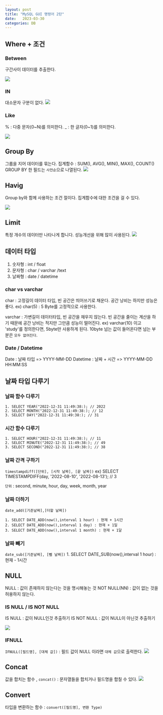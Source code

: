 ```yaml
---
layout: post
title: "MySQL GUI 명령어 2탄"
date:   2023-03-30
categories: DB
---
```


## Where + 조건
### Between
구간사이 데이터를 추출한다. 

![](https://velog.velcdn.com/cloudflare/dev-hoon/23104512-e7e5-43cd-85df-60fd458f11ce/image.png)


### IN
대소문자 구분이 없다.
![](https://velog.velcdn.com/cloudflare/dev-hoon/d98117fa-a55e-49c8-bf8c-708c4c582a07/image.png)


### Like
% : 다중 문자(0~N)를 의미한다.
_ : 한 글자(0~1)를 의미한다.

![](https://velog.velcdn.com/cloudflare/dev-hoon/2ce2e3b0-0826-43ac-a82b-e0a29f62e720/image.png)

## Group By
그룹을 지어 데이터를 묶는다. 집계함수 : SUM(), AVG(), MIN(), MAX(), COUNT()
GROUP BY 한 필드는 `사전순`으로 나열된다.
![](https://velog.velcdn.com/cloudflare/dev-hoon/3ee604f4-3554-44c7-9bca-4f678258dbb2/image.png)

## Havig
Group by와 함께 사용하는 조건 절이다. 집계함수에 대한 조건을 걸 수 있다.

![](https://velog.velcdn.com/cloudflare/dev-hoon/3a83cbfa-e371-440d-969f-72951f6ffc7c/image.png)

## Limit
특정 개수의 데이터만 나타나게 합니다. 성능개선을 위해 많이 사용된다.
![](https://velog.velcdn.com/cloudflare/dev-hoon/8f0bce1a-858c-479a-bdab-d7bf14446d20/image.png)

## 데이터 타입

1. 숫자형 : int / float
2. 문자형 : char / varchar /text
3. 날짜형 : date / datetime

### char vs varchar
char : 고정길이 데이터 타입, 빈 공간은 띄어쓰기로 채운다. 공간 낭비는 하지만 성능은 좋다.
ex) char(5) : 5 Byte를 고정적으로 사용한다.

varchar : 가변길이 데이터타입, 빈 공간을 채우지 않는다. 빈 공간을 줄이는 계산을 하기 때문에 공간 낭비는 적지만 그만큼 성능이 떨어진다.
ex) varchar(10) 이고 'study'를 정의한다면, 5byte만 사용하게 된다. 10byte 넘는 값이 들어온다면 넘는 부분은 `모두 없어진다`. 

### Date / Datetime
Date : 날짜 타입 => YYYY-MM-DD
Datetime : 날짜 + 시간 => YYYY-MM-DD HH:MM:SS

## 날짜 타입 다루기
### 날짜 함수 다루기
	1. SELECT YEAR("2022-12-31 11:49:38:); // 2022
    2. SELECT MONTH("2022-12-31 11:49:38:); // 12
    3. SELECT DAY("2022-12-31 11:49:38:); // 31

### 시간 함수 다루기
	1. SELECT HOUR("2022-12-31 11:49:38:); // 11
    2. SELECT MINUTE("2022-12-31 11:49:38:); // 49
    3. SELECT SECOND("2022-12-31 11:49:38:); // 38
    

### 날짜 간격 구하기
`timestampdiff([단위], [시작 날짜], [끝 날짜])` 
ex) SELECT TIMESTAMPDIFF(day, '2022-08-10', '2022-08-13');  // 3

`단위` : second, minute, hour, day, week, month, year

### 날짜 더하기
`date_add([기준날짜],[더할 날짜])`

	1. SELECT DATE_ADD(now(),interval 1 hour) : 현재 + 1시간
    2. SELECT DATE_ADD(now(),interval 1 day) : 현재 + 1일
    3. SELECT DATE_ADD(now(),interval 1 month) : 현재 + 1달
### 날짜 빼기
`date_sub([기준날짜], [뻴 날짜])`
	1. SELECT DATE_SUB(now(),interval 1 hour) : 현재 - 1시간

## NULL
NULL : 값이 존재하지 않는다는 것을 명시해놓는 것
NOT NULL(NN) : 값이 없는 것을 허용하지 않는다.

### IS NULL / IS NOT NULL
IS NULL : 값이 NULL인것 추출하기
IS NOT NULL : 값이 NULL이 아닌것 추출하기

![](https://velog.velcdn.com/cloudflare/dev-hoon/a2d24123-ef0d-4a80-99ed-14b9afbb069e/image.png)


### IFNULL
`IFNULL([필드명], [대체 값])` : 필드 값이 NULL 이라면 `대체 값`으로 출력한다.
![](https://velog.velcdn.com/cloudflare/dev-hoon/f7a336a6-170d-4275-af1e-0bd11365f113/image.png)

## Concat
값을 합치는 함수 , `concat()` : 문자열들을 합치거나 필드명을 합칠 수 있다.
![](https://velog.velcdn.com/cloudflare/dev-hoon/a5e25bd8-dd9a-4f40-9d2c-8fa3805ff882/image.png)

## Convert
타입을 변환하는 함수 : `convert([필드명], 변환 Type)`
